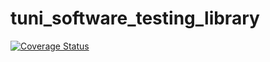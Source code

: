 # tuni_software_testing_library

[![Coverage Status](https://coveralls.io/repos/github/kulttuuri/tuni_software_testing_library/badge.svg?branch=master)](https://coveralls.io/github/kulttuuri/tuni_software_testing_library?branch=master)

